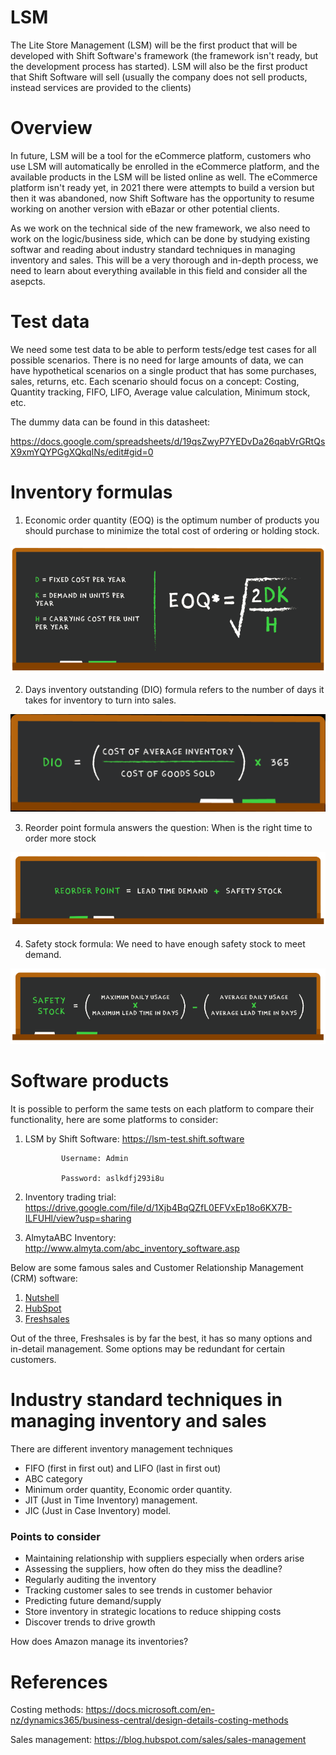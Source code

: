 LSM
=============
The Lite Store Management (LSM) will be the first product that will be developed with Shift Software's framework (the framework isn't ready, but the development process has started). LSM will also be the first product that Shift Software will sell (usually the company does not sell products, instead services are provided to the clients)

# Overview

In future, LSM will be a tool for the eCommerce platform, customers who use LSM will automatically be enrolled in the eCommerce platform, and the available products in the LSM will be listed online as well. The eCommerce platform isn't ready yet, in 2021 there were attempts to build a version but then it was abandoned, now Shift Software has the opportunity to resume working on another version with eBazar or other potential clients.

As we work on the technical side of the new framework, we also need to work on the logic/business side, which can be done by studying existing softwar and reading about industry standard techniques in managing inventory and sales. This will be a very thorough and in-depth process, we need to learn about everything available in this field and consider all the asepcts.

# Test data

We need some test data to be able to perform tests/edge test cases for all possible scenarios. There is no need for large amounts of data, we can have hypothetical scenarios on a single product that has some purchases, sales, returns, etc. Each scenario should focus on a concept: Costing, Quantity tracking, FIFO, LIFO, Average value calculation, Minimum stock, etc.  

The dummy data can be found in this datasheet: 

https://docs.google.com/spreadsheets/d/19qsZwyP7YEDvDa26qabVrGRtQsX9xmYQYPGgXQkqINs/edit#gid=0


# Inventory formulas 
1. Economic order quantity (EOQ) is the optimum number of products you should purchase to minimize the total cost of ordering or holding stock. 

![alt text](https://github.com/Shift-Software/Cyber/blob/main/1.png)

2. Days inventory outstanding (DIO) formula refers to the number of days it takes for inventory to turn into sales.   

![alt text](https://github.com/Shift-Software/Cyber/blob/main/2.png)


3. Reorder point formula answers the question: When is the right time to order more stock

![alt text](https://github.com/Shift-Software/Cyber/blob/main/3.png)

4. Safety stock formula: We need to have enough safety stock to meet demand.

![alt text](https://github.com/Shift-Software/Cyber/blob/main/4.png)





# Software products

It is possible to perform the same tests on each platform to compare their functionality, here are some platforms to consider:

1. LSM by Shift Software: https://lsm-test.shift.software

               Username: Admin

               Password: aslkdfj293i8u

2. Inventory trading trial: https://drive.google.com/file/d/1Xjb4BqQZfL0EFVxEp18o6KX7B-ILFUHl/view?usp=sharing

3. AlmytaABC Inventory: http://www.almyta.com/abc_inventory_software.asp

Below are some famous sales and Customer Relationship Management (CRM) software:

1. [Nutshell](https://www.nutshell.com)
2. [HubSpot](https://www.hubspot.com/)
3. [Freshsales](https://www.freshworks.com/crm/lp/crm-customer-management/1/)

Out of the three, Freshsales is by far the best, it has so many options and in-detail management. Some options may be redundant for certain customers. 

# Industry standard techniques in managing inventory and sales
There are different inventory management techniques
- FIFO (first in first out) and LIFO (last in first out)
- ABC category
- Minimum order quantity, Economic order quantity.
- JIT (Just in Time Inventory) management.
- JIC (Just in Case Inventory) model.

### Points to consider
- Maintaining relationship with suppliers especially when orders arise
- Assessing the suppliers, how often do they miss the deadline? 
- Regularly auditing the inventory
- Tracking customer sales to see trends in customer behavior
- Predicting future demand/supply
- Store inventory in strategic locations to reduce shipping costs
- Discover trends to drive growth

How does Amazon manage its inventories? 

# References

Costing methods:
https://docs.microsoft.com/en-nz/dynamics365/business-central/design-details-costing-methods

Sales management:
https://blog.hubspot.com/sales/sales-management

